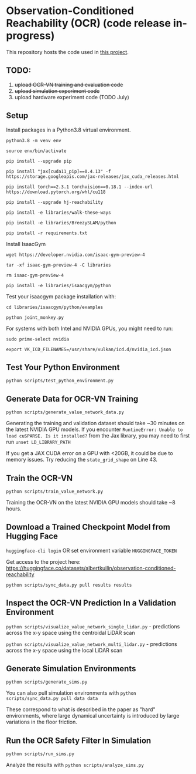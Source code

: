# Observation-Conditioned Reachability (OCR) (code release in-progress)

This repository hosts the code used in [this project](https://sia-lab-git.github.io/One_Filter_to_Deploy_Them_All/).

## TODO:
1. ~~upload OCR-VN training and evaluation code~~
2. ~~upload simulation experiment code~~
3. upload hardware experiment code (TODO July)

## Setup

Install packages in a Python3.8 virtual environment.

`python3.8 -m venv env`

`source env/bin/activate`

`pip install --upgrade pip`

`pip install "jax[cuda11_pip]==0.4.13" -f https://storage.googleapis.com/jax-releases/jax_cuda_releases.html`

`pip install torch==2.3.1 torchvision==0.18.1 --index-url https://download.pytorch.org/whl/cu118`

`pip install --upgrade hj-reachability`

`pip install -e libraries/walk-these-ways`

`pip install -e libraries/BreezySLAM/python`

`pip install -r requirements.txt`

Install IsaacGym

`wget https://developer.nvidia.com/isaac-gym-preview-4`

`tar -xf isaac-gym-preview-4 -C libraries`

`rm isaac-gym-preview-4`

`pip install -e libraries/isaacgym/python`

Test your isaacgym package installation with:

`cd libraries/isaacgym/python/examples`

`python joint_monkey.py`

For systems with both Intel and NVIDIA GPUs, you might need to run:

`sudo prime-select nvidia`

`export VK_ICD_FILENAMES=/usr/share/vulkan/icd.d/nvidia_icd.json`

## Test Your Python Environment

`python scripts/test_python_environment.py`

## Generate Data for OCR-VN Training

`python scripts/generate_value_network_data.py`

Generating the training and validation dataset should take ~30 minutes on the latest NVIDIA GPU models. If you encounter `RuntimeError: Unable to load cuSPARSE. Is it installed?` from the Jax library, you may need to first run `unset LD_LIBRARY_PATH`

If you get a JAX CUDA error on a GPU with <20GB, it could be due to memory issues. Try reducing the `state_grid_shape` on Line 43.

## Train the OCR-VN

`python scripts/train_value_network.py`

Training the OCR-VN on the latest NVIDIA GPU models should take ~8 hours.

## Download a Trained Checkpoint Model from Hugging Face

`huggingface-cli login` OR set environment variable `HUGGINGFACE_TOKEN`

Get access to the project here: https://huggingface.co/datasets/albertkuilin/observation-conditioned-reachability

`python scripts/sync_data.py pull results results`

## Inspect the OCR-VN Prediction In a Validation Environment

`python scripts/visualize_value_network_single_lidar.py` - predictions across the x-y space using the centroidal LiDAR scan

`python scripts/visualize_value_network_multi_lidar.py` - predictions across the x-y space using the local LiDAR scan

## Generate Simulation Environments

`python scripts/generate_sims.py`

You can also pull simulation environments with `python scripts/sync_data.py pull data data`

These correspond to what is described in the paper as "hard" environments, where large dynamical uncertainty is introduced by large variations in the floor friction.

## Run the OCR Safety Filter In Simulation

`python scripts/run_sims.py`

Analyze the results with `python scripts/analyze_sims.py`